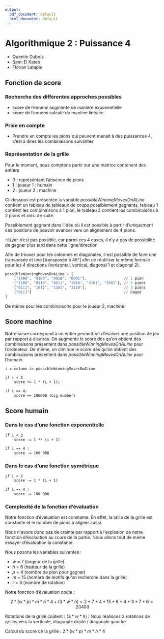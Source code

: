 ```yaml
---
output:
  pdf_document: default
  html_document: default
---
```

# Algorithmique 2 : Puissance 4

- Quentin Dubois 
- Sami El Kateb
- Florian Latapie

<!--Code disponible sur le dépôt : [github.com/FlorianLatapie/PNS-SI4-S8_Algorithmique_2](https://github.com/FlorianLatapie/PNS-SI4-S8_Algorithmique_2)-->

## Fonction de score

### Recherche des différentes approches possibles

* score de l’ennemi augmente de manière exponentielle
* score de l’ennemi calculé de manière linéaire

### Prise en compte

* Prendre en compte les pions qui peuvent menait à des puissances 4, c’est à dires les combinaisons suivantes

### Représentation de la grille

Pour le moment, nous comptons partir sur une matrice contenant des entiers

* 0 : représentant l’absence de pions
* 1 : joueur 1 : humain
* 2 : joueur 2 : machine

Ci-dessous est présentée la variable *possibleWinningMovesOnALine* contient un tableau de tableaux de coups possiblement gagnants, tableau 1 contient les combinaisons à 1 pion, le tableau 2 contient les combinaisons à 2 pions et ainsi de suite.

Possiblement gagnant dans l’idée où il est possible à partir d’uniquement ces positions de pouvoir avancer vers un alignement de 4 pions.

`"0120"` n’est pas possible, car parmi ces 4 cases, il n’y a pas de possibilité de gagner plus tard dans cette ligne/direction

Afin de trouver pour les colonnes et diagonales, il est possible de faire une transposée et une [transposée à 45°] afin de réutiliser la même formule pour les 4 directions (horizontal, vertical, diagonal 1 et diagonal 2).

```py
possibleWinningMovesOnALine = [
    ["1000", "0100", "0010", "0001"],                 // 1 pion
    ["1100", "0110", "0011", "1010", "0101", "1001"], // 2 pions
    ["0111", "1011", "1101", "1110"],                 // 3 pions
    ["0111"]                                          // Gagné
]
```

De même pour les combinaisons pour le joueur 2, machine.

## Score machine

 Notre score correspond à un entier permettant d’évaluer une position de jeu par rapport à d’autres. On augmente le score dès qu’on obtient des combinaisons présentent dans *possibleWinningMovesOnALine* pour l’ordinateur. De même, on diminue le score dès qu’on obtient des combinaisons présentent dans *possibleWinningMovesOnALine* pour l’humain.

```txt
i = column in possibleWinningMovesOnALine 

if i < 3
    score += 1 * (i + 1);

if i == 4:
    score += 100000 (big number)
```

## Score humain

### Dans le cas d’une fonction exponentielle

```txt
if i < 3
    score -= 1 ** (i + 1)

if i == 4 :
    score -= 100 000
```

### Dans le cas d’une fonction symétrique

```txt
if i < 3
    score -= 1 * (i + 1)

if i == 4 :
    score -= 100 000
```

### Complexité de la fonction d’évaluation

Notre fonction d’évaluation est constante. En effet, la taille de la grille est constante et le nombre de pions à aligner aussi.

Nous n'avons donc pas de crainte par rapport à l’explosion de notre fonction d’évaluation au cours de la partie. Nous allons tout de même essayer d’évaluation la constante.

Nous posons les variables suivantes :

* $w$ = 7 (largeur de la grille)
* $h$ = 6 (hauteur de la grille)
* $p$ = 4 (nombre de pion pour gagner)
* $m$ = 15 (nombre de motifs qu’on recherche dans la grille)
* $r$ = 3 (nombre de rotation)

Notre fonction d’évaluation coûte :

$$
2 *(w* p) *m* h *4 + (3* w *h) = 2* 7 *4* 15 *6* 4 + 3 *7* 6 = 20400
$$

Rotations de la grille coûtent : $(3 *w* h)$ : Nous réalisons 3 rotations de grilles vers la verticale, diagonale droite / diagonale gauche

Calcul du score de la grille : $2 *(w* p) *m* h * 4$
